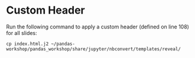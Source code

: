 # Custom Header
Run the following command to apply a custom header (defined on line 108) for all slides:


```shell
cp index.html.j2 ~/pandas-workshop/pandas_workshop/share/jupyter/nbconvert/templates/reveal/
```
